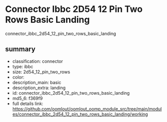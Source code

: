 # Connector Ibbc 2D54 12 Pin Two Rows Basic Landing  
connector_ibbc_2d54_12_pin_two_rows_basic_landing  
 
## summary 
* classification: connector
* type: ibbc
* size: 2d54_12_pin_two_rows
* color: 
* description_main: basic
* description_extra: landing
* id: connector_ibbc_2d54_12_pin_two_rows_basic_landing
* md5_6: f369f9
* full details link: https://github.com/oomlout/oomlout_oomp_module_src/tree/main/modules/connector_ibbc_2d54_12_pin_two_rows_basic_landing/working






